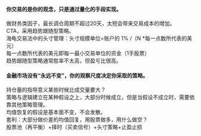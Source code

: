 #### 你交易的是你的观念，只是通过量化的手段实现。
做财务类因子，最长调仓周期不超过20天，太短会带来交易成本的增加。<br>
CTA，采用趋势跟随型策略。<br>
海龟交易法中的头寸管理：头寸规模单位=账户的 1% /（N *每一点数所代表的美元）<br>
每一点数所代表的美元即每一最小交易单位的资金（1手股票）<br>
趋势跟随型策略通常胜率不太高，但盈亏比很高。<br>
#### 金融市场没有“永远不变”，你的观察尺度决定你采取的策略。
持仓量的指导意义某些时候比成交量要大？<br>
策略与逻辑建立在某种假设之上，大部分时候成立，但是当假设不成立时，需要依靠其他策略管理。<br>
均值恢复的假设是基本面不变，不会发散。<br>
套利：大部分做价差的均值回复，用股票做多，用什么做空？<br>
股票池（再平衡）+择时（买卖信号）+头寸策略+止盈止损
